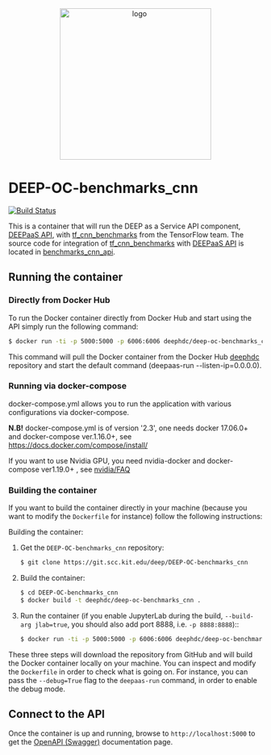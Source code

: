 <div align="center">
<img src="https://marketplace.deep-hybrid-datacloud.eu/images/logo-deep.png" alt="logo" width="300"/>
</div>

# DEEP-OC-benchmarks_cnn

[![Build Status](https://jenkins.indigo-datacloud.eu/buildStatus/icon?job=Pipeline-as-code/DEEP-OC-org/DEEP-OC-benchmarks_cnn/test)](https://jenkins.indigo-datacloud.eu/job/Pipeline-as-code/job/DEEP-OC-org/job/DEEP-OC-benchmarks_cnn/job/test)

This is a container that will run the DEEP as a Service API component, [DEEPaaS API](https://github.com/indigo-dc/DEEPaaS), with [tf_cnn_benchmarks](https://github.com/tensorflow/benchmarks/tree/master/scripts/tf_cnn_benchmarks) from the TensorFlow team. The source code for integration of [tf_cnn_benchmarks](https://github.com/tensorflow/benchmarks/tree/master/scripts/tf_cnn_benchmarks) with [DEEPaaS API](https://github.com/indigo-dc/DEEPaaS) is located in [benchmarks_cnn_api](https://github.com/deephdc/benchmarks_cnn_api).
    
## Running the container

### Directly from Docker Hub

To run the Docker container directly from Docker Hub and start using the API
simply run the following command:

```bash
$ docker run -ti -p 5000:5000 -p 6006:6006 deephdc/deep-oc-benchmarks_cnn
```

This command will pull the Docker container from the Docker Hub
[deephdc](https://hub.docker.com/u/deephdc/) repository and start the default command (deepaas-run --listen-ip=0.0.0.0).

### Running via docker-compose

docker-compose.yml allows you to run the application with various configurations via docker-compose.

**N.B!** docker-compose.yml is of version '2.3', one needs docker 17.06.0+ and docker-compose ver.1.16.0+, see https://docs.docker.com/compose/install/

If you want to use Nvidia GPU, you need nvidia-docker and docker-compose ver1.19.0+ , see [nvidia/FAQ](https://github.com/NVIDIA/nvidia-docker/wiki/Frequently-Asked-Questions#do-you-support-docker-compose)


### Building the container

If you want to build the container directly in your machine (because you want
to modify the `Dockerfile` for instance) follow the following instructions:

Building the container:

1. Get the `DEEP-OC-benchmarks_cnn` repository:

    ```bash
    $ git clone https://git.scc.kit.edu/deep/DEEP-OC-benchmarks_cnn
    ```

2. Build the container:

    ```bash
    $ cd DEEP-OC-benchmarks_cnn
    $ docker build -t deephdc/deep-oc-benchmarks_cnn .
    ```

3. Run the container (if you enable JupyterLab during the build, `--build-arg jlab=true`, 
you should also add port 8888, i.e. `-p 8888:8888`)::

    ```bash
    $ docker run -ti -p 5000:5000 -p 6006:6006 deephdc/deep-oc-benchmarks_cnn
    ```

These three steps will download the repository from GitHub and will build the
Docker container locally on your machine. You can inspect and modify the
`Dockerfile` in order to check what is going on. For instance, you can pass the
`--debug=True` flag to the `deepaas-run` command, in order to enable the debug
mode.


## Connect to the API

Once the container is up and running, browse to `http://localhost:5000` to get
the [OpenAPI (Swagger)](https://www.openapis.org/) documentation page.
